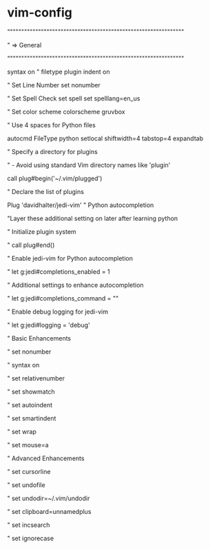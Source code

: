 # vim-config

"""""""""""""""""""""""""""""""""""""""""""""""""""""""""""""""

" => General

"""""""""""""""""""""""""""""""""""""""""""""""""""""""""""""""



syntax on
" filetype plugin indent on

" Set Line Number
set nonumber

" Set Spell Check
set spell
set spelllang=en_us

" Set color scheme
colorscheme gruvbox

" Use 4 spaces for Python files

autocmd FileType python setlocal shiftwidth=4 tabstop=4 expandtab

" Specify a directory for plugins

" - Avoid using standard Vim directory names like 'plugin'

call plug#begin('~/.vim/plugged')

" Declare the list of plugins

Plug 'davidhalter/jedi-vim' " Python autocompletion

"Layer these additional setting on later after learning python


" Initialize plugin system


" call plug#end()


" Enable jedi-vim for Python autocompletion


" let g:jedi#completions_enabled = 1


" Additional settings to enhance autocompletion


" let g:jedi#completions_command = "<C-Space>"


" Enable debug logging for jedi-vim


" let g:jedi#logging = 'debug'


" Basic Enhancements


" set nonumber


" syntax on


" set relativenumber


" set showmatch


" set autoindent


" set smartindent


" set wrap


" set mouse=a


" Advanced Enhancements


" set cursorline


" set undofile


" set undodir=~/.vim/undodir


" set clipboard=unnamedplus


" set incsearch


" set ignorecase
